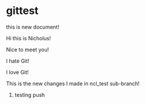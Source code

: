 # gittest

this is new document!

Hi this is Nicholus!

Nice to meet you!

I hate Git!

I love Git!


This is the new changes I made in ncl_test sub-branch!


1. testing push

